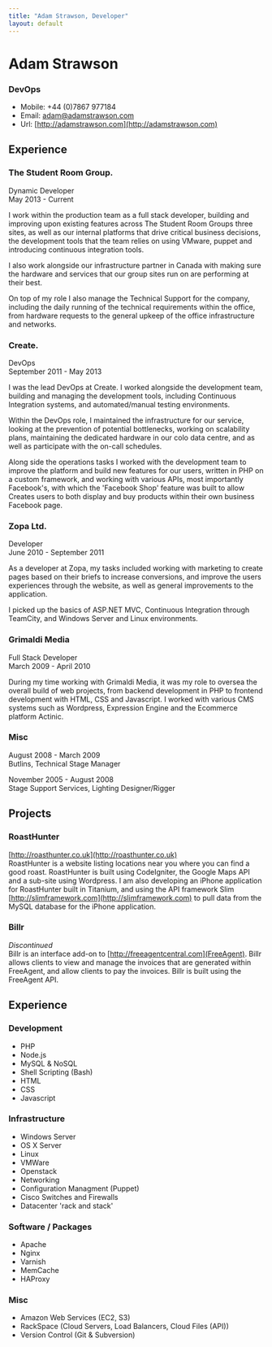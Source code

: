 ```yaml
---
title: "Adam Strawson, Developer"
layout: default
---
```


# Adam Strawson
### DevOps

* Mobile: +44 (0)7867 977184
* Email: adam@adamstrawson.com
* Url: [http://adamstrawson.com](http://adamstrawson.com)

## Experience

### The Student Room Group.
Dynamic Developer  
May 2013 - Current  

I work within the production team as a full stack developer, building and improving upon existing features across The Student Room Groups three sites, as well as our internal platforms that drive critical business decisions, the development tools that the team relies on using VMware, puppet and introducing continuous integration tools.

I also work alongside our infrastructure partner in Canada with making sure the hardware and services that our group sites run on are performing at their best.

On top of my role I also manage the Technical Support for the company, including the daily running of the technical requirements within the office, from hardware requests to the general upkeep of the office infrastructure and networks.

### Create.
DevOps  
September 2011 - May 2013  

I was the lead DevOps at Create. I worked alongside the development team, building and managing the development tools, including Continuous Integration systems, and automated/manual testing environments.

Within the DevOps role, I maintained the infrastructure for our service, looking at the prevention of potential bottlenecks, working on scalability plans, maintaining the dedicated hardware in our colo data centre, and as well as participate with the on-call schedules.

Along side the operations tasks I worked with the development team to improve the platform and build new features for our users, written in PHP on a custom framework, and working with various APIs, most importantly Facebook's, with which the 'Facebook Shop' feature was built to allow Creates users to both display and buy products within their own business Facebook page.

### Zopa Ltd.
Developer  
June 2010 - September 2011  

As a developer at Zopa, my tasks included working with marketing to create pages based on their briefs to increase conversions, and improve the users experiences through the website, as well as general improvements to the application.

I picked up the basics of ASP.NET MVC, Continuous Integration through TeamCity, and Windows Server and Linux environments.

### Grimaldi Media
Full Stack Developer  
March 2009 - April 2010 

During my time working with Grimaldi Media, it was my role to oversea the overall build of web projects, from backend development in PHP to frontend development with HTML, CSS and Javascript. I worked with various CMS systems such as Wordpress, Expression Engine and the Ecommerce platform Actinic.

### Misc
August 2008 - March 2009  
Butlins, Technical Stage Manager

November 2005 - August 2008  
Stage Support Services, Lighting Designer/Rigger

## Projects

### RoastHunter
[http://roasthunter.co.uk](http://roasthunter.co.uk)  
RoastHunter is a website listing locations near you where you can find a good roast. RoastHunter is built using CodeIgniter, the Google Maps API and a sub-site using Wordpress. I am also developing an iPhone application for RoastHunter built in Titanium, and using the API framework Slim [http://slimframework.com](http://slimframework.com) to pull data from the MySQL database for the iPhone application.

### Billr
*Discontinued*  
Billr is an interface add-on to [http://freeagentcentral.com](FreeAgent). Billr allows clients to view and manage the invoices that are generated within FreeAgent, and allow clients to pay the invoices. Billr is built using the FreeAgent API.

## Experience

### Development

* PHP
* Node.js
* MySQL & NoSQL
* Shell Scripting (Bash)
* HTML
* CSS
* Javascript

### Infrastructure

* Windows Server
* OS X Server
* Linux
* VMWare
* Openstack
* Networking
* Configuration Managment (Puppet)
* Cisco Switches and Firewalls
* Datacenter 'rack and stack'

### Software / Packages

* Apache
* Nginx
* Varnish
* MemCache
* HAProxy

### Misc

* Amazon Web Services (EC2, S3)
* RackSpace (Cloud Servers, Load Balancers, Cloud Files (API))
* Version Control (Git & Subversion)
